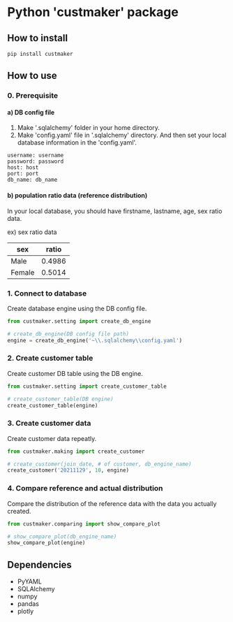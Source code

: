 # Python 'custmaker' package

## How to install
```bash
pip install custmaker
```

## How to use

### 0. Prerequisite

#### a) DB config file

1) Make '.sqlalchemy' folder in your home directory.
2) Make 'config.yaml' file in '.sqlalchemy' directory.
   And then set your local database information in the 'config.yaml'.
   
```
username: username
password: password
host: host
port: port
db_name: db_name
```

#### b) population ratio data (reference distribution)
In your local database, you should have firstname, lastname, age, sex ratio data.

ex) sex ratio data

|sex|ratio|
|------|---|
|Male|0.4986|
|Female|0.5014|


### 1. Connect to database
Create database engine using the DB config file.

```python
from custmaker.setting import create_db_engine

# create_db_engine(DB config file path)
engine = create_db_engine('~\\.sqlalchemy\\config.yaml')
```

### 2. Create customer table
Create customer DB table using the DB engine.

```python
from custmaker.setting import create_customer_table

# create_customer_table(DB engine)
create_customer_table(engine)
```
### 3. Create customer data

Create customer data repeatly.

```python
from custmaker.making import create_customer

# create_customer(join_date, # of customer, db_engine_name)
create_customer('20211129', 10, engine)
```
### 4. Compare reference and actual distribution

Compare the distribution of the reference data with the data you actually created.

```python
from custmaker.comparing import show_compare_plot

# show_compare_plot(db_engine_name)
show_compare_plot(engine)
```

## Dependencies
- PyYAML
- SQLAlchemy
- numpy
- pandas
- plotly
